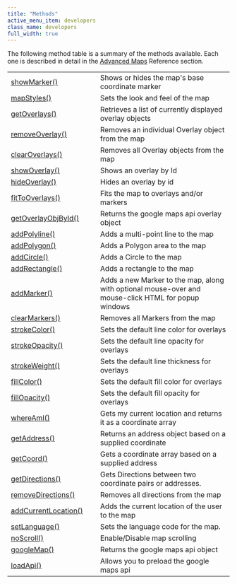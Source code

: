 ```yaml
---
title: "Methods"
active_menu_item: developers
class_name: developers
full_width: true
---
```



The following method table is a summary of the methods available. Each one is described in detail in the [Advanced Maps](/developers/user-guide/scripting-apis/client-api/widget-object-functions/advanced-maps/) Reference section.

<table>
<tr>
<td width="182">
  <a href="/developers/user-guide/scripting-apis/client-api/widget-object-functions/advanced-maps/showmarker">showMarker()</a>

</td>
<td width="8">
</td>
<td width="752">
Shows or hides the map's base coordinate marker

</td>
</tr>
<tr>
<td width="182">
  <a href="/developers/user-guide/scripting-apis/client-api/widget-object-functions/advanced-maps/mapstyles">mapStyles()</a>

</td>
<td width="8">
</td>
<td width="752">
Sets the look and feel of the map

</td>
</tr>
<tr>
<td width="182">
  <a href="/developers/user-guide/scripting-apis/client-api/widget-object-functions/advanced-maps/getoverlays">getOverlays()</a>

</td>
<td width="8">
</td>
<td width="752">
Retrieves a list of currently displayed overlay objects

</td>
</tr>
<tr>
<td width="182">
  <a href="/developers/user-guide/scripting-apis/client-api/widget-object-functions/advanced-maps/removeoverlay">removeOverlay()</a>

</td>
<td width="8">
</td>
<td width="752">
Removes an individual Overlay object from the map

</td>
</tr>
<tr>
<td width="182">
  <a href="/developers/user-guide/scripting-apis/client-api/widget-object-functions/advanced-maps/clearoverlays">clearOverlays()</a>

</td>
<td width="8">
</td>
<td width="752">
Removes all Overlay objects from the map

</td>
</tr>
<tr>
<td width="182">
  <a href="/developers/user-guide/scripting-apis/client-api/widget-object-functions/advanced-maps/showoverlayid">showOverlay()</a>

</td>
<td width="8">
</td>
<td width="752">
Shows an overlay by Id

</td>
</tr>
<tr>
<td width="182">
  <a href="/developers/user-guide/scripting-apis/client-api/widget-object-functions/advanced-maps/hideoverlay">hideOverlay()</a>

</td>
<td width="8">
</td>
<td width="752">
Hides an overlay by id

</td>
</tr>
<tr>
<td width="182">
  <a href="/developers/user-guide/scripting-apis/client-api/widget-object-functions/advanced-maps/fittooverlays">fitToOverlays()</a>

</td>
<td width="8">
</td>
<td width="752">
Fits the map to overlays and/or markers

</td>
</tr>
<tr>
<td width="182">
  <a href="/developers/user-guide/scripting-apis/client-api/widget-object-functions/advanced-maps/getoverlayobjbyidid">getOverlayObjById()</a>

</td>
<td width="8">
</td>
<td width="752">
Returns the google maps api overlay object

</td>
</tr>
<tr>
<td width="182">
  <a href="/developers/user-guide/scripting-apis/client-api/widget-object-functions/advanced-maps/addpolyline">addPolyline()</a>

</td>
<td width="8">
</td>
<td width="752">
Adds a multi-point line to the map

</td>
</tr>
<tr>
<td width="182">
  <a href="/developers/user-guide/scripting-apis/client-api/widget-object-functions/advanced-maps/addpolygon">addPolygon()</a>

</td>
<td width="8">
</td>
<td width="752">
Adds a Polygon area to the map

</td>
</tr>
<tr>
<td width="182">
  <a href="/developers/user-guide/scripting-apis/client-api/widget-object-functions/advanced-maps/addcircle">addCircle()</a>

</td>
<td width="8">
</td>
<td width="752">
Adds a Circle to the map

</td>
</tr>
<tr>
<td width="182">
  <a href="/developers/user-guide/scripting-apis/client-api/widget-object-functions/advanced-maps/addrectangle">addRectangle()</a>

</td>
<td width="8">
</td>
<td width="752">
Adds a rectangle to the map

</td>
</tr>
<tr>
<td width="182">
  <a href="/developers/user-guide/scripting-apis/client-api/widget-object-functions/advanced-maps/addmarker">addMarker()</a>

</td>
<td width="8">
</td>
<td width="752">
Adds a new Marker to the map, along with optional mouse-over and mouse-click HTML for popup windows

</td>
</tr>
<tr>
<td width="182">
  <a href="/developers/user-guide/scripting-apis/client-api/widget-object-functions/advanced-maps/clearmarkers">clearMarkers()</a>

</td>
<td width="8">
</td>
<td width="752">
Removes all Markers from the map

</td>
</tr>
<tr>
<td width="182">
  <a href="/developers/user-guide/scripting-apis/client-api/widget-object-functions/advanced-maps/strokecolor">strokeColor()</a>

</td>
<td width="8">
</td>
<td width="752">
Sets the default line color for overlays

</td>
</tr>
<tr>
<td width="182">
  <a href="/developers/user-guide/scripting-apis/client-api/widget-object-functions/advanced-maps/strokeopacity">strokeOpacity()</a>

</td>
<td width="8">
</td>
<td width="752">
Sets the default line opacity for overlays

</td>
</tr>
<tr>
<td width="182">
  <a href="/developers/user-guide/scripting-apis/client-api/widget-object-functions/advanced-maps/strokeweight">strokeWeight()</a>

</td>
<td width="8">
</td>
<td width="752">
Sets the default line thickness for overlays

</td>
</tr>
<tr>
<td width="182">
  <a href="/developers/user-guide/scripting-apis/client-api/widget-object-functions/advanced-maps/fillcolor">fillColor()</a>

</td>
<td width="8">
</td>
<td width="752">
Sets the default fill color for overlays

</td>
</tr>
<tr>
<td width="182">
  <a href="/developers/user-guide/scripting-apis/client-api/widget-object-functions/advanced-maps/fillopacity">fillOpacity()</a>

</td>
<td width="8">
</td>
<td width="752">
Sets the default fill opacity for overlays

</td>
</tr>
<tr>
<td width="182">
  <a href="/developers/user-guide/scripting-apis/client-api/widget-object-functions/advanced-maps/whereami">whereAmI()</a>

</td>
<td width="8">
</td>
<td width="752">
Gets my current location and returns it as a coordinate array

</td>
</tr>
<tr>
<td width="182">
  <a href="/developers/user-guide/scripting-apis/client-api/widget-object-functions/advanced-maps/getaddress">getAddress()</a>

</td>
<td width="8">
</td>
<td width="752">
Returns an address object based on a supplied coordinate

</td>
</tr>
<tr>
<td width="182">
  <a href="/developers/user-guide/scripting-apis/client-api/widget-object-functions/advanced-maps/getcoord">getCoord()</a>

</td>
<td width="8">
</td>
<td width="752">
Gets a coordinate array based on a supplied address

</td>
</tr>
<tr>
<td width="182">
  <a href="/developers/user-guide/scripting-apis/client-api/widget-object-functions/advanced-maps/getdirections">getDirections()</a>

</td>
<td width="8">
</td>
<td width="752">
Gets Directions between two coordinate pairs or addresses.

</td>
</tr>
<tr>
<td width="182">
  <a href="/developers/user-guide/scripting-apis/client-api/widget-object-functions/advanced-maps/removedirections">removeDirections()</a>

</td>
<td width="8">
</td>
<td width="752">
Removes all directions from the map

</td>
</tr>
<tr>
<td width="182">
  <a href="/developers/user-guide/scripting-apis/client-api/widget-object-functions/advanced-maps/addcurrentlocation">addCurrentLocation()</a>

</td>
<td width="8">
</td>
<td width="752">
Adds the current location of the user to the map

</td>
</tr>
<tr>
<td width="182">
  <a href="/developers/user-guide/scripting-apis/client-api/widget-object-functions/advanced-maps/setlanguage">setLanguage()</a>

</td>
<td width="8">
</td>
<td width="752">
Sets the language code for the map.

</td>
</tr>
<tr>
<td width="182">
  <a href="/developers/user-guide/scripting-apis/client-api/widget-object-functions/advanced-maps/noscroll">noScroll()</a>

</td>
<td width="8">
</td>
<td width="752">
Enable/Disable map scrolling

</td>
</tr>
<tr>
<td width="182">
  <a href="/developers/user-guide/scripting-apis/client-api/widget-object-functions/advanced-maps/googlemap">googleMap()</a>

</td>
<td width="8">
</td>
<td width="752">
Returns the google maps api object

</td>
</tr>
<tr>
<td width="182">
  <a href="/developers/user-guide/scripting-apis/client-api/widget-object-functions/advanced-maps/loadapi">loadApi()</a>

</td>
<td width="8">
</td>
<td width="752">
Allows you to preload the google maps api

</td>
</tr>
</table>
